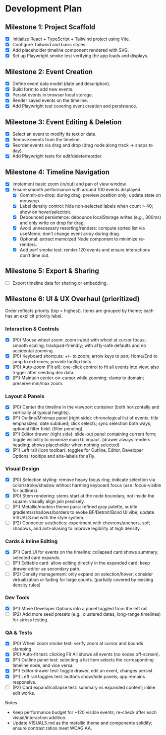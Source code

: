 # Development Plan

## Milestone 1: Project Scaffold
- [x] Initialize React + TypeScript + Tailwind project using Vite.
- [x] Configure Tailwind and basic styles.
- [x] Add placeholder timeline component rendered with SVG.
- [x] Set up Playwright smoke test verifying the app loads and displays.

## Milestone 2: Event Creation
- [x] Define event data model (date and description).
- [x] Build form to add new events.
- [x] Persist events in browser local storage.
- [x] Render saved events on the timeline.
- [x] Add Playwright test covering event creation and persistence.

## Milestone 3: Event Editing & Deletion
- [x] Select an event to modify its text or date.
- [x] Remove events from the timeline.
- [x] Reorder events via drag and drop (drag node along track → snaps to day).
- [x] Add Playwright tests for edit/delete/reorder.

## Milestone 4: Timeline Navigation
- [x] Implement basic zoom (in/out) and pan of view window.
- [x] Ensure smooth performance with around 100 events displayed.
  - [x] Commit-on-drop: during drag, preview position only; update state on mouseup.
  - [x] Label density control: hide non-selected labels when count > 40; show on hover/selection.
  - [x] Debounced persistence: debounce localStorage writes (e.g., 300ms) and only write on drop for drag.
  - [x] Avoid unnecessary resorting/renders: compute sorted list via useMemo; don’t change event array during drag.
  - [x] Optional: extract memoized Node component to minimize re-renders.
  - [x] Add perf smoke test: render 120 events and ensure interactions don’t time out.

## Milestone 5: Export & Sharing
- [ ] Export timeline data for sharing or embedding.

## Milestone 6: UI & UX Overhaul (prioritized)
Order reflects priority (top = highest). Items are grouped by theme; each has an explicit priority label.

### Interaction & Controls
- [x] (P0) Mouse wheel zoom: zoom in/out with wheel at cursor focus; smooth scaling; trackpad-friendly; with a11y-safe defaults and no accidental zooming.
- [x] (P0) Keyboard shortcuts: +/- to zoom; arrow keys to pan; Home/End to jump to extremes; provide tooltip hints.
- [x] (P0) Auto-zoom (Fit all): one-click control to fit all events into view; also trigger after seeding dev data.
- [x] (P1) Maintain center-on-cursor while zooming; clamp to domain; preserve min/max zoom.

### Layout & Panels
- [x] (P0) Center the timeline in the viewport container (both horizontally and vertically at typical heights).
- [x] (P1) Outline/Minimap panel (right side): chronological list of events; title emphasized, date subdued; click selects; sync selection both ways; optional filter field. (filter pending)
- [x] (P1) Editor drawer (right side): slide-out panel containing current form; toggle visibility to minimize main UI impact. (drawer always renders heading; shows placeholder when nothing selected)
- [x] (P1) Left rail (icon toolbar): toggles for Outline, Editor, Developer Options; tooltips and aria-labels for a11y.

### Visual Design
- [x] (P0) Selection styling: remove heavy focus ring; indicate selection via color/stroke/shadow without harming keyboard focus (use :focus-visible for outlines).
- [x] (P0) Stem rendering: stems start at the node boundary, not inside the square; visually align join precisely.
- [ ] (P1) Metallic/modern theme pass: refined gray palette, subtle gradients/shadows/borders to evoke BF/Detroit/Bond UI vibe; update VISUALS.md with the style system.
- [ ] (P2) Connector aesthetics: experiment with chevrons/anchors, soft shadows, and anti-aliasing to improve legibility at high density.

### Cards & Inline Editing
- [x] (P1) Card UI for events on the timeline: collapsed card shows summary; selected card expands.
- [ ] (P1) Editable card: allow editing directly in the expanded card; keep drawer editor as secondary path.
- [ ] (P2) Density management: only expand on selection/hover; consider virtualization or fading for large counts. (partially covered by existing density rules)

### Dev Tools
- [x] (P1) Move Developer Options into a panel toggled from the left rail.
- [ ] (P2) Add more seed presets (e.g., clustered dates, long-range timelines) for stress testing.

### QA & Tests
- [x] (P0) Wheel zoom smoke test: verify zoom at cursor and bounds clamping.
- [x] (P0) Auto-fit test: clicking Fit All shows all events (no nodes off-screen).
- [x] (P1) Outline panel test: selecting a list item selects the corresponding timeline node, and vice versa.
- [x] (P1) Editor drawer test: toggle drawer, edit an event, changes persist.
- [x] (P1) Left rail toggles test: buttons show/hide panels; app remains responsive.
- [ ] (P2) Card expand/collapse test: summary vs expanded content; inline edit works.

Notes
- Keep performance budget for ~120 visible events; re-check after each visual/interaction addition.
- Update VISUALS.md as the metallic theme and components solidify; ensure contrast ratios meet WCAG AA.

